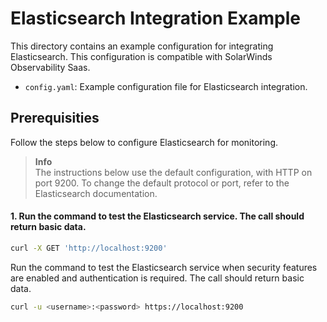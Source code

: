 # Elasticsearch Integration Example

This directory contains an example configuration for integrating Elasticsearch. This configuration is compatible with SolarWinds Observability Saas.

- `config.yaml`: Example configuration file for Elasticsearch integration.

## Prerequisities

Follow the steps below to configure Elasticsearch for monitoring.

> **Info**  
> The instructions below use the default configuration, with HTTP on port 9200. To change the default protocol or port, refer to the Elasticsearch documentation.

#### 1. Run the command to test the Elasticsearch service. The call should return basic data.

```sh
curl -X GET 'http://localhost:9200'
```

Run the command to test the Elasticsearch service when security features are enabled and authentication is required. The call should return basic data.

```sh
curl -u <username>:<password> https://localhost:9200
```
